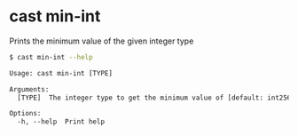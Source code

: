 # cast min-int

Prints the minimum value of the given integer type

```bash
$ cast min-int --help
```

```txt
Usage: cast min-int [TYPE]

Arguments:
  [TYPE]  The integer type to get the minimum value of [default: int256]

Options:
  -h, --help  Print help
```